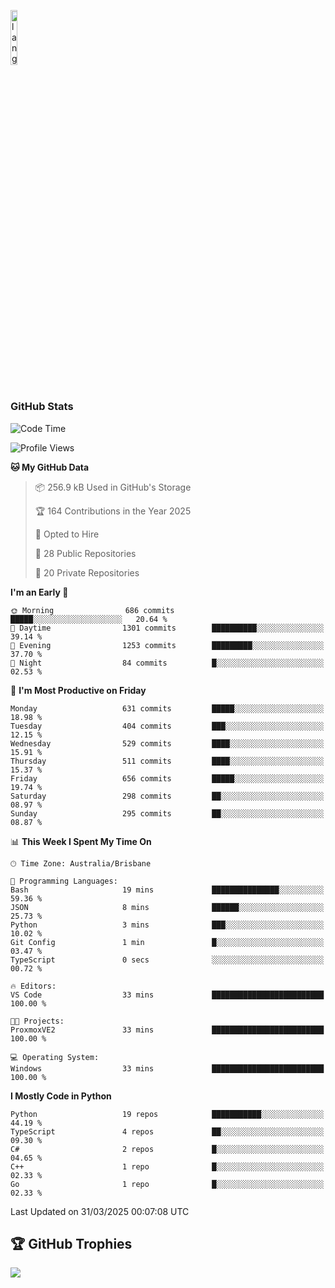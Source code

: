 <p align="left"><img width=15%" src="https://github.com/alansmathew/alansmathew/raw/master/lang.gif" alt="lang image here" /></p>

# <h3 align="left">GitHub Stats</h3>

<!--START_SECTION:waka-->
![Code Time](http://img.shields.io/badge/Code%20Time-560%20hrs%2057%20mins-blue)

![Profile Views](http://img.shields.io/badge/Profile%20Views-2-blue)

**🐱 My GitHub Data** 

> 📦 256.9 kB Used in GitHub's Storage 
 > 
> 🏆 164 Contributions in the Year 2025
 > 
> 💼 Opted to Hire
 > 
> 📜 28 Public Repositories 
 > 
> 🔑 20 Private Repositories 
 > 
**I'm an Early 🐤** 

```text
🌞 Morning                686 commits         █████░░░░░░░░░░░░░░░░░░░░   20.64 % 
🌆 Daytime                1301 commits        ██████████░░░░░░░░░░░░░░░   39.14 % 
🌃 Evening                1253 commits        █████████░░░░░░░░░░░░░░░░   37.70 % 
🌙 Night                  84 commits          █░░░░░░░░░░░░░░░░░░░░░░░░   02.53 % 
```
📅 **I'm Most Productive on Friday** 

```text
Monday                   631 commits         █████░░░░░░░░░░░░░░░░░░░░   18.98 % 
Tuesday                  404 commits         ███░░░░░░░░░░░░░░░░░░░░░░   12.15 % 
Wednesday                529 commits         ████░░░░░░░░░░░░░░░░░░░░░   15.91 % 
Thursday                 511 commits         ████░░░░░░░░░░░░░░░░░░░░░   15.37 % 
Friday                   656 commits         █████░░░░░░░░░░░░░░░░░░░░   19.74 % 
Saturday                 298 commits         ██░░░░░░░░░░░░░░░░░░░░░░░   08.97 % 
Sunday                   295 commits         ██░░░░░░░░░░░░░░░░░░░░░░░   08.87 % 
```


📊 **This Week I Spent My Time On** 

```text
🕑︎ Time Zone: Australia/Brisbane

💬 Programming Languages: 
Bash                     19 mins             ███████████████░░░░░░░░░░   59.36 % 
JSON                     8 mins              ██████░░░░░░░░░░░░░░░░░░░   25.73 % 
Python                   3 mins              ███░░░░░░░░░░░░░░░░░░░░░░   10.02 % 
Git Config               1 min               █░░░░░░░░░░░░░░░░░░░░░░░░   03.47 % 
TypeScript               0 secs              ░░░░░░░░░░░░░░░░░░░░░░░░░   00.72 % 

🔥 Editors: 
VS Code                  33 mins             █████████████████████████   100.00 % 

🐱‍💻 Projects: 
ProxmoxVE2               33 mins             █████████████████████████   100.00 % 

💻 Operating System: 
Windows                  33 mins             █████████████████████████   100.00 % 
```

**I Mostly Code in Python** 

```text
Python                   19 repos            ███████████░░░░░░░░░░░░░░   44.19 % 
TypeScript               4 repos             ██░░░░░░░░░░░░░░░░░░░░░░░   09.30 % 
C#                       2 repos             █░░░░░░░░░░░░░░░░░░░░░░░░   04.65 % 
C++                      1 repo              █░░░░░░░░░░░░░░░░░░░░░░░░   02.33 % 
Go                       1 repo              █░░░░░░░░░░░░░░░░░░░░░░░░   02.33 % 
```




 Last Updated on 31/03/2025 00:07:08 UTC
<!--END_SECTION:waka-->

## 🏆 GitHub Trophies

![](https://github-profile-trophy.vercel.app/?username=samh06&theme=discord&no-frame=true&no-bg=false&margin-w=4)

